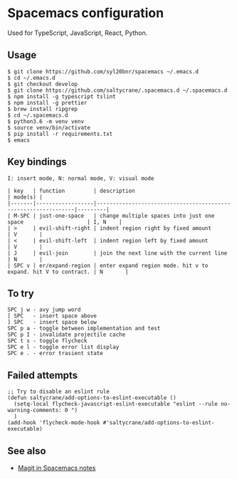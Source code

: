 # Spacemacs configuration

Used for TypeScript, JavaScript, React, Python.

## Usage

    $ git clone https://github.com/syl20bnr/spacemacs ~/.emacs.d
    $ cd ~/.emacs.d
    $ git checkout develop
    $ git clone https://github.com/saltycrane/.spacemacs.d ~/.spacemacs.d
    $ npm install -g typescript tslint
    $ npm install -g prettier
    $ brew install ripgrep
    $ cd ~/.spacemacs.d
    $ python3.6 -m venv venv
    $ source venv/bin/activate
    $ pip install -r requirements.txt
    $ emacs

## Key bindings

    I: insert mode, N: normal mode, V: visual mode

    | key   | function         | description                                                   | mode(s) |
    |-------|------------------|---------------------------------------------------------------|---------|
    | M-SPC | just-one-space   | change multiple spaces into just one space                    | I, N    |
    | >     | evil-shift-right | indent region right by fixed amount                           | V       |
    | <     | evil-shift-left  | indent region left by fixed amount                            | V       |
    | J     | evil-join        | join the next line with the current line                      | N       |
    | SPC v | er/expand-region | enter expand region mode. hit v to expand. hit V to contract. | N       |

## To try

    SPC j w - avy jump word
    [ SPC   - insert space above
    ] SPC   - insert space below
    SPC p a - toggle between implementation and test
    SPC p I - invalidate projectile cache
    SPC t s - toggle flycheck
    SPC e l - toggle error list display
    SPC e . - error trasient state

## Failed attempts

    ;; Try to disable an eslint rule
    (defun saltycrane/add-options-to-eslint-executable ()
      (setq-local flycheck-javascript-eslint-executable "eslint --rule no-warning-comments: 0 ")
      )
    (add-hook 'flycheck-mode-hook #'saltycrane/add-options-to-eslint-executable)

## See also

- [Magit in Spacemacs notes](https://www.saltycrane.com/blog/2018/11/magit-spacemacs-evil-magit-notes/) 
